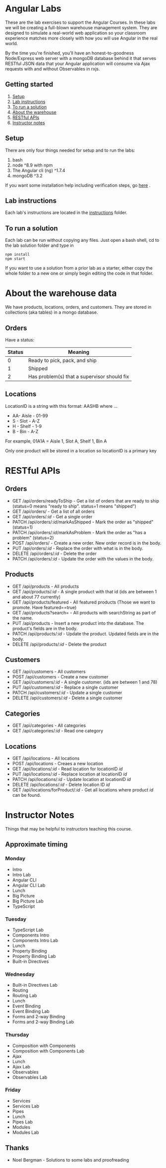 # Angular Labs
These are the lab exercises to support the Angular Courses. In these labs we will be creating a full-blown warehouse management system. They are designed to simulate a real-world web application so your classroom experience matches more closely with how you will use Angular in the real world.

By the time you're finished, you'll have an honest-to-goodness Node/Express web server with a mongoDB database behind it that serves RESTful JSON data that your Angular application will consume via Ajax requests with and without Observables in rxjs.

## Getting started
1. [Setup](#setup)
1. [Lab instructions](#lab-instructions)
1. [To run a solution](#to-run-a-solution)
1. [About the warehouse](#about-the-warehouse)
1. [RESTful APIs](#restful-apis)
1. [Instructor notes](#instructor-notes)

## Setup
There are only four things needed for setup and to run the labs:
1. bash
1. node ^8.9 with npm
1. The Angular cli (ng) ^1.7.4
1. mongoDB ^3.2

If you want some installation help including verification steps, go [here](setup/Angular%20Class%20Setup.pdf) .

## Lab instructions

Each lab's instructions are located in the [instructions](instructions) folder. 

## To run a solution
Each lab can be run without copying any files. Just open a bash shell, cd to the lab solution folder and type in 
```
npm install
npm start
```
If you want to use a solution from a prior lab as a starter, either copy the whole folder to a new one or simply begin editing the code in that folder.

# About the warehouse data
We have products, locations, orders, and customers. They are stored in collections (aka tables) in a mongo database.

## Orders
Have a status:

Status | Meaning
-------|-----------
0      | Ready to pick, pack, and ship
1      | Shipped
2      | Has problem(s) that a supervisor should fix

## Locations
LocationID is a string with this format: AASHB where ...
* AA- Aisle - 01-99
* S - Slot - A-Z
* H - Shelf - 1-9
* B - Bin - A-Z

For example, 
01A1A = Aisle 1, Slot A, Shelf 1, Bin A

Only one product will be stored in a location so locationID is a primary key

# RESTful APIs

## Orders
* GET /api/orders/readyToShip - Get a list of orders that are ready to ship (status=0 means "ready to ship". status=1 means "shipped")
* GET /api/orders/ - Get a list of all orders
* GET /api/orders/*:id* - Get a single order
* PATCH /api/orders/*:id*/markAsShipped - Mark the order as "shipped" (status=1)
* PATCH /api/orders/*:id*/markAsProblem - Mark the order as "has a problem" (status=2)
* POST /api/orders/ - Create a new order. New order record is in the body.
* PUT /api/orders/*:id* - Replace the order with what is in the body.
* DELETE /api/orders/*:id* - Delete the order
* PATCH /api/orders/*:id* - Update the order with the values in the body.

## Products
* GET /api/products - All products
* GET /api/products/*:id* - A single product with that id (ids are between 1 and about 77 currently)
* GET /api/products/featured - All featured products (Those we want to promote. Have featured==true)
* GET /api/products?search=<searchString> - All products with searchString as part of the name.
* PUT /api/products - Insert a new product into the database. The product's fields are in the body.
* PATCH /api/products/*:id* - Update the product. Updated fields are in the body.
* DELETE /api/products/*:id* - Delete the product

## Customers
* GET /api/customers - All customers
* POST /api/customers - Create a new customer
* GET /api/customers/*:id* - A single customer. (ids are between 1 and 78)
* PUT /api/customers/*:id* - Replace a single customer
* PATCH /api/customers/*:id* - Update a single customer
* DELETE /api/customers/*:id* - Delete a single customer

## Categories
* GET /api/categories - All categories
* GET /api/categories/*:id* - Read one category

## Locations
* GET /api/locations - All locations
* POST /api/locations - Creaes a new location
* GET /api/locations/*:id* - Read location for locationID *id*
* PUT /api/locations/*:id* - Replace location at locationID *id*
* PATCH /api/locations/*:id* - Update location at locationID *id*
* DELETE /api/locations/*:id* - Delete location ID *id*
* GET /api/locations/forProduct/*:id* - Get all locations where product *id* can be found.

# Instructor Notes

Things that may be helpful to instructors teaching this course.

## Approximate timing

### Monday

* Intro
* Intro Lab
* Angular CLI
* Angular CLI Lab
* Lunch
* Big Picture
* Big Picture Lab
* TypeScript

### Tuesday

* TypeScript Lab
* Components Intro
* Components Intro Lab
* Lunch
* Property Binding
* Property Binding Lab
* Built-in Directives

### Wednesday

* Built-in Directives Lab
* Routing
* Routing Lab
* Lunch
* Event Binding
* Event Binding Lab
* Forms and 2-way Binding
* Forms and 2-way Binding Lab

### Thursday

* Composition with Components
* Composition with Components Lab
* Ajax
* Lunch
* Ajax Lab
* Observables
* Observables Lab

### Friday

* Services
* Services Lab
* Pipes
* Lunch
* Pipes Lab
* Modules
* Modules Lab

## Thanks
* Noel Bergman - Solutions to some labs and proofreading
